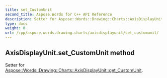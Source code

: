 ```yaml
---
title: set_CustomUnit
second_title: Aspose.Words for C++ API Reference
description: Setter for Aspose::Words::Drawing::Charts::AxisDisplayUnit::get_CustomUnit. 
type: docs
weight: 0
url: /cpp/aspose.words.drawing.charts/axisdisplayunit/set_customunit/
---
```

## AxisDisplayUnit.set_CustomUnit method


Setter for [Aspose::Words::Drawing::Charts::AxisDisplayUnit::get_CustomUnit](./get_customunit/).

